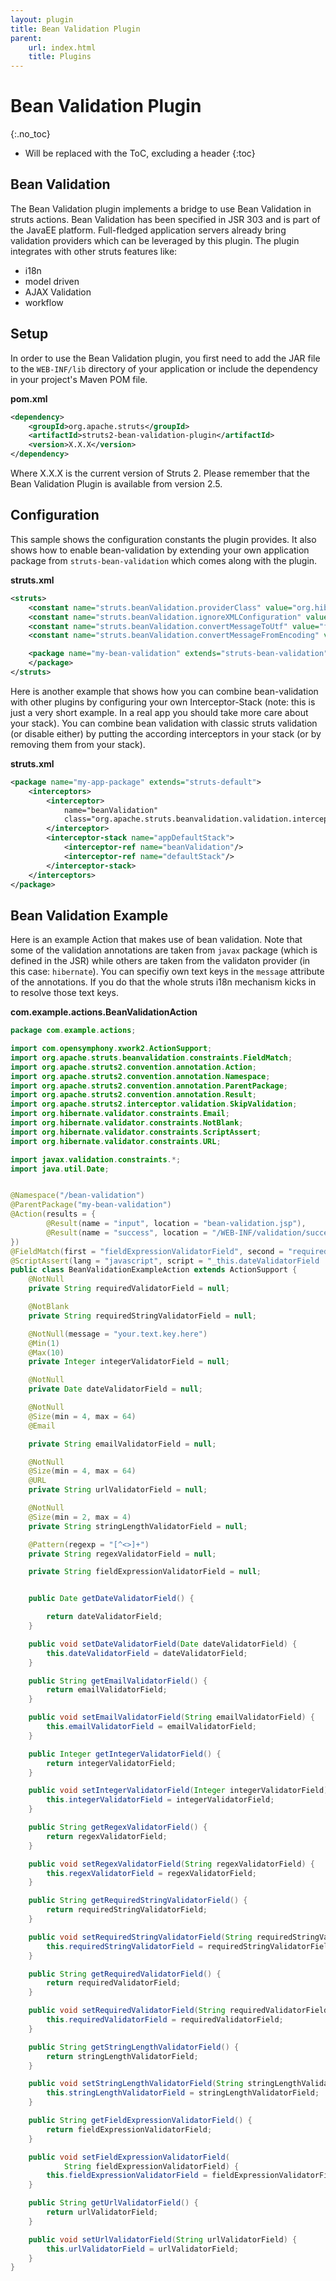 ```yaml
---
layout: plugin
title: Bean Validation Plugin
parent:
    url: index.html
    title: Plugins
---
```


# Bean Validation Plugin
{:.no_toc}

* Will be replaced with the ToC, excluding a header
{:toc}

## Bean Validation

The Bean Validation plugin implements a bridge to use Bean Validation in struts actions. Bean Validation has been
specified in JSR 303 and is part of the JavaEE platform. Full-fledged application servers already bring validation
providers which can be leveraged by this plugin. The plugin integrates with other struts features like:

- i18n
- model driven
- AJAX Validation
- workflow

## Setup

In order to use the Bean Validation plugin, you first need to add the JAR file to the `WEB-INF/lib` directory of your
application or include the dependency in your project's Maven POM file.

**pom.xml**

```xml
<dependency>
    <groupId>org.apache.struts</groupId>
    <artifactId>struts2-bean-validation-plugin</artifactId>
    <version>X.X.X</version>
</dependency>
```

Where X.X.X is the current version of Struts 2. Please remember that the Bean Validation Plugin is available from
version 2.5.

## Configuration

This sample shows the configuration constants the plugin provides. It also shows how to enable bean-validation
by extending your own application package from `struts-bean-validation` which comes along with the plugin.

**struts.xml**

```xml
<struts>
    <constant name="struts.beanValidation.providerClass" value="org.hibernate.validator.HibernateValidator"/>
    <constant name="struts.beanValidation.ignoreXMLConfiguration" value="false"/>
    <constant name="struts.beanValidation.convertMessageToUtf" value="false"/>
    <constant name="struts.beanValidation.convertMessageFromEncoding" value="ISO-8859-1"/>

    <package name="my-bean-validation" extends="struts-bean-validation">
    </package>
</struts>
```

Here is another example that shows how you can combine bean-validation with other plugins by configuring your own
Interceptor-Stack (note: this is just a very short example. In a real app you should take more care about your stack).
You can combine bean validation with classic struts validation (or disable either) by putting the according interceptors
in your stack (or by removing them from your stack).

**struts.xml**

```xml
<package name="my-app-package" extends="struts-default">
    <interceptors>
        <interceptor>
            name="beanValidation"
            class="org.apache.struts.beanvalidation.validation.interceptor.BeanValidationInterceptor">
        </interceptor>
        <interceptor-stack name="appDefaultStack">
            <interceptor-ref name="beanValidation"/>
            <interceptor-ref name="defaultStack"/>
        </interceptor-stack>
    </interceptors>
</package>
```

## Bean Validation Example

Here is an example Action that makes use of bean validation. Note that some of the validation annotations are taken
from `javax` package (which is defined in the JSR) while others are taken from the validaton provider (in this
case: `hibernate`). You can specifiy own text keys in the `message` attribute of the annotations. If you do that the
whole struts i18n mechanism kicks in to resolve those text keys.

**com.example.actions.BeanValidationAction**

```java
package com.example.actions;

import com.opensymphony.xwork2.ActionSupport;
import org.apache.struts.beanvalidation.constraints.FieldMatch;
import org.apache.struts2.convention.annotation.Action;
import org.apache.struts2.convention.annotation.Namespace;
import org.apache.struts2.convention.annotation.ParentPackage;
import org.apache.struts2.convention.annotation.Result;
import org.apache.struts2.interceptor.validation.SkipValidation;
import org.hibernate.validator.constraints.Email;
import org.hibernate.validator.constraints.NotBlank;
import org.hibernate.validator.constraints.ScriptAssert;
import org.hibernate.validator.constraints.URL;

import javax.validation.constraints.*;
import java.util.Date;


@Namespace("/bean-validation")
@ParentPackage("my-bean-validation")
@Action(results = {
        @Result(name = "input", location = "bean-validation.jsp"),
        @Result(name = "success", location = "/WEB-INF/validation/successFieldValidatorsExample.jsp")
})
@FieldMatch(first = "fieldExpressionValidatorField", second = "requiredValidatorField", message = "requiredValidatorField and fieldExpressionValidatorField are not matching")
@ScriptAssert(lang = "javascript", script = "_this.dateValidatorField != null && _this.dateValidatorField.before(new java.util.Date())", message = "Date need to before now")
public class BeanValidationExampleAction extends ActionSupport {
    @NotNull
    private String requiredValidatorField = null;

    @NotBlank
    private String requiredStringValidatorField = null;

    @NotNull(message = "your.text.key.here")
    @Min(1)
    @Max(10)
    private Integer integerValidatorField = null;

    @NotNull
    private Date dateValidatorField = null;

    @NotNull
    @Size(min = 4, max = 64)
    @Email

    private String emailValidatorField = null;

    @NotNull
    @Size(min = 4, max = 64)
    @URL
    private String urlValidatorField = null;

    @NotNull
    @Size(min = 2, max = 4)
    private String stringLengthValidatorField = null;

    @Pattern(regexp = "[^<>]+")
    private String regexValidatorField = null;

    private String fieldExpressionValidatorField = null;


    public Date getDateValidatorField() {

        return dateValidatorField;
    }

    public void setDateValidatorField(Date dateValidatorField) {
        this.dateValidatorField = dateValidatorField;
    }

    public String getEmailValidatorField() {
        return emailValidatorField;
    }

    public void setEmailValidatorField(String emailValidatorField) {
        this.emailValidatorField = emailValidatorField;
    }

    public Integer getIntegerValidatorField() {
        return integerValidatorField;
    }

    public void setIntegerValidatorField(Integer integerValidatorField) {
        this.integerValidatorField = integerValidatorField;
    }

    public String getRegexValidatorField() {
        return regexValidatorField;
    }

    public void setRegexValidatorField(String regexValidatorField) {
        this.regexValidatorField = regexValidatorField;
    }

    public String getRequiredStringValidatorField() {
        return requiredStringValidatorField;
    }

    public void setRequiredStringValidatorField(String requiredStringValidatorField) {
        this.requiredStringValidatorField = requiredStringValidatorField;
    }

    public String getRequiredValidatorField() {
        return requiredValidatorField;
    }

    public void setRequiredValidatorField(String requiredValidatorField) {
        this.requiredValidatorField = requiredValidatorField;
    }

    public String getStringLengthValidatorField() {
        return stringLengthValidatorField;
    }

    public void setStringLengthValidatorField(String stringLengthValidatorField) {
        this.stringLengthValidatorField = stringLengthValidatorField;
    }

    public String getFieldExpressionValidatorField() {
        return fieldExpressionValidatorField;
    }

    public void setFieldExpressionValidatorField(
            String fieldExpressionValidatorField) {
        this.fieldExpressionValidatorField = fieldExpressionValidatorField;
    }

    public String getUrlValidatorField() {
        return urlValidatorField;
    }

    public void setUrlValidatorField(String urlValidatorField) {
        this.urlValidatorField = urlValidatorField;
    }
}
```

